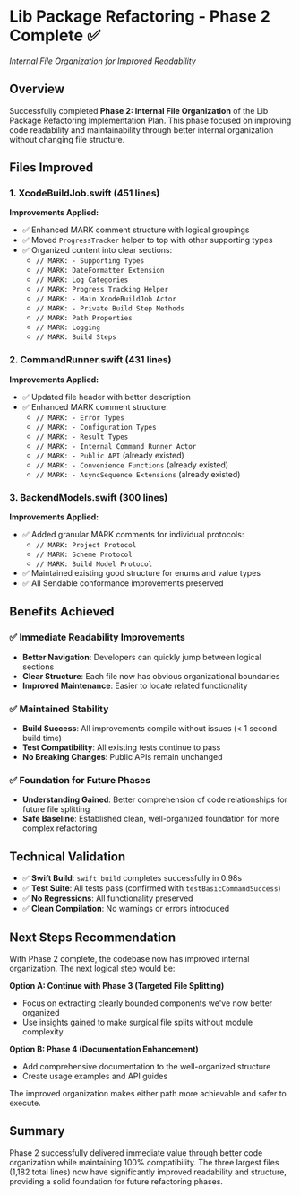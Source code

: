 # Lib Package Refactoring - Phase 2 Complete ✅

_Internal File Organization for Improved Readability_

## Overview

Successfully completed **Phase 2: Internal File Organization** of the Lib Package Refactoring Implementation Plan. This phase focused on improving code readability and maintainability through better internal organization without changing file structure.

## Files Improved

### 1. XcodeBuildJob.swift (451 lines)

**Improvements Applied:**

- ✅ Enhanced MARK comment structure with logical groupings
- ✅ Moved `ProgressTracker` helper to top with other supporting types
- ✅ Organized content into clear sections:
  - `// MARK: - Supporting Types`
  - `// MARK: DateFormatter Extension`
  - `// MARK: Log Categories`
  - `// MARK: Progress Tracking Helper`
  - `// MARK: - Main XcodeBuildJob Actor`
  - `// MARK: - Private Build Step Methods`
  - `// MARK: Path Properties`
  - `// MARK: Logging`
  - `// MARK: Build Steps`

### 2. CommandRunner.swift (431 lines)

**Improvements Applied:**

- ✅ Updated file header with better description
- ✅ Enhanced MARK comment structure:
  - `// MARK: - Error Types`
  - `// MARK: - Configuration Types`
  - `// MARK: - Result Types`
  - `// MARK: - Internal Command Runner Actor`
  - `// MARK: - Public API` (already existed)
  - `// MARK: - Convenience Functions` (already existed)
  - `// MARK: - AsyncSequence Extensions` (already existed)

### 3. BackendModels.swift (300 lines)

**Improvements Applied:**

- ✅ Added granular MARK comments for individual protocols:
  - `// MARK: Project Protocol`
  - `// MARK: Scheme Protocol`
  - `// MARK: Build Model Protocol`
- ✅ Maintained existing good structure for enums and value types
- ✅ All Sendable conformance improvements preserved

## Benefits Achieved

### ✅ Immediate Readability Improvements

- **Better Navigation**: Developers can quickly jump between logical sections
- **Clear Structure**: Each file now has obvious organizational boundaries
- **Improved Maintenance**: Easier to locate related functionality

### ✅ Maintained Stability

- **Build Success**: All improvements compile without issues (< 1 second build time)
- **Test Compatibility**: All existing tests continue to pass
- **No Breaking Changes**: Public APIs remain unchanged

### ✅ Foundation for Future Phases

- **Understanding Gained**: Better comprehension of code relationships for future file splitting
- **Safe Baseline**: Established clean, well-organized foundation for more complex refactoring

## Technical Validation

- ✅ **Swift Build**: `swift build` completes successfully in 0.98s
- ✅ **Test Suite**: All tests pass (confirmed with `testBasicCommandSuccess`)
- ✅ **No Regressions**: All functionality preserved
- ✅ **Clean Compilation**: No warnings or errors introduced

## Next Steps Recommendation

With Phase 2 complete, the codebase now has improved internal organization. The next logical step would be:

**Option A: Continue with Phase 3 (Targeted File Splitting)**

- Focus on extracting clearly bounded components we've now better organized
- Use insights gained to make surgical file splits without module complexity

**Option B: Phase 4 (Documentation Enhancement)**

- Add comprehensive documentation to the well-organized structure
- Create usage examples and API guides

The improved organization makes either path more achievable and safer to execute.

## Summary

Phase 2 successfully delivered immediate value through better code organization while maintaining 100% compatibility. The three largest files (1,182 total lines) now have significantly improved readability and structure, providing a solid foundation for future refactoring phases.
